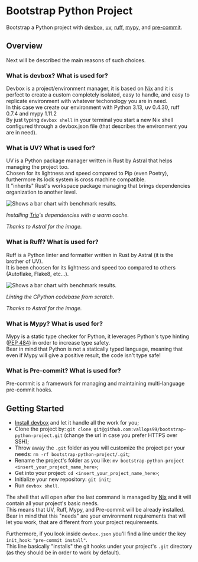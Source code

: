 # Bootstrap Python Project #
Bootstrap a Python project with [devbox](https://github.com/jetify-com/devbox), [uv](https://github.com/astral-sh/uv), [ruff](https://github.com/astral-sh/ruff), [mypy](https://github.com/python/mypy), and [pre-commit](https://github.com/pre-commit/pre-commit).

## Overview ##
Next will be described the main reasons of such choices.

### What is devbox? What is used for? ###
Devbox is a project/environment manager, it is based on [Nix](https://nixos.org/) and it is perfect to create a custom completely isolated, easy to handle, and easy to replicate environment with whatever techonology you are in need.    
In this case we create our environment with Python 3.13, uv 0.4.30, ruff 0.7.4 and mypy 1.11.2    
By just typing `devbox shell` in your terminal you start a new Nix shell configured through a devbox.json file (that describes the environment you are in need).


### What is UV? What is used for? ###
UV is a Python package manager written in Rust by Astral that helps managing the project too.   
Chosen for its lightness and speed compared to Pip (even Poetry), furthermore its lock system is cross machine compatible.   
It "inherits" Rust's workspace package managing that brings dependencies organization to another level.

<picture align="left">
    <source media="(prefers-color-scheme: dark)" srcset="https://github.com/astral-sh/uv/assets/1309177/03aa9163-1c79-4a87-a31d-7a9311ed9310">
    <source media="(prefers-color-scheme: light)" srcset="https://github.com/astral-sh/uv/assets/1309177/629e59c0-9c6e-4013-9ad4-adb2bcf5080d">
    <img alt="Shows a bar chart with benchmark results." src="https://github.com/astral-sh/uv/assets/1309177/629e59c0-9c6e-4013-9ad4-adb2bcf5080d">
</picture>

<p align="left">
    <i>
        Installing <a href="https://trio.readthedocs.io/">Trio</a>'s dependencies with a warm cache.
        <p>Thanks to Astral for the image.</p>    
    </i>
</p>


### What is Ruff? What is used for? ###
Ruff is a Python linter and formatter written in Rust by Astral (it is the brother of UV).   
It is been choosen for its lightness and speed too compared to others (Autoflake, Flake8, etc...).

<picture align="left">
    <source media="(prefers-color-scheme: dark)" srcset="https://user-images.githubusercontent.com/1309177/232603514-c95e9b0f-6b31-43de-9a80-9e844173fd6a.svg">
    <source media="(prefers-color-scheme: light)" srcset="https://user-images.githubusercontent.com/1309177/232603516-4fb4892d-585c-4b20-b810-3db9161831e4.svg">
<img alt="Shows a bar chart with benchmark results." src="https://user-images.githubusercontent.com/1309177/232603516-4fb4892d-585c-4b20-b810-3db9161831e4.svg">
</picture>
<p align="left">
    <i>
        Linting the CPython codebase from scratch.
        <p>Thanks to Astral for the image.</p>
    </i>
</p>


### What is Mypy? What is used for? ###
Mypy is a static type checker for Python, it leverages Python's type hinting ([PEP 484](https://peps.python.org/pep-0484/)) in order to increase type safety.    
Bear in mind that Python is not a statically typed language, meaning that even if Mypy will give a positive result, the code isn't type safe!


### What is Pre-commit? What is used for? ###
Pre-commit is a framework for managing and maintaining multi-language pre-commit hooks.   


## Getting Started ##
- [Install devbox](https://www.jetify.com/docs/devbox/installing_devbox/) and let it handle all the work for you;
- Clone the project by: `git clone git@github.com:vallops99/bootstrap-python-project.git` (change the url in case you prefer HTTPS over SSH);
- Throw away the `.git` folder as you will customize the project per your needs: `rm -rf bootstrap-python-project/.git`;
- Rename the project's folder as you like: `mv bootstrap-python-project <insert_your_project_name_here>`;
- Get into your project: `cd <insert_your_project_name_here>`;
- Initialize your new repository: `git init`;
- Run `devbox shell`.

The shell that will open after the last command is managed by [Nix](https://nixos.org/) and it will contain all your project's basic needs.    
This means that UV, Ruff, Mypy, and Pre-commit will be already installed.    
Bear in mind that this "needs" are your environment requirements that will let you work, that are different from your project requirements.   

Furthermore, if you look inside `devbox.json` you'll find a line under the key `init_hook`: `"pre-commit install"`.   
This line basically "installs" the git hooks under your project's `.git` directory (as they should be in order to work by default).   
